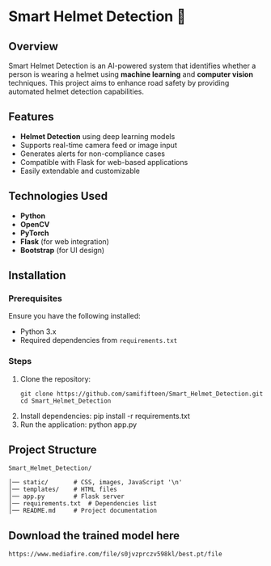 # Smart Helmet Detection 🚀

## Overview
Smart Helmet Detection is an AI-powered system that identifies whether a person is wearing a helmet using **machine learning** and **computer vision** techniques. This project aims to enhance road safety by providing automated helmet detection capabilities.

## Features
- **Helmet Detection** using deep learning models
- Supports real-time camera feed or image input
- Generates alerts for non-compliance cases
- Compatible with Flask for web-based applications
- Easily extendable and customizable

## Technologies Used
- **Python**
- **OpenCV**
- **PyTorch**
- **Flask** (for web integration)
- **Bootstrap** (for UI design)

## Installation
### Prerequisites
Ensure you have the following installed:
- Python 3.x
- Required dependencies from `requirements.txt`

### Steps
1. Clone the repository:
    ```
   git clone https://github.com/samififteen/Smart_Helmet_Detection.git
   cd Smart_Helmet_Detection
2. Install dependencies:
    pip install -r requirements.txt
3. Run the application:
    python app.py

## Project Structure
```
Smart_Helmet_Detection/
```
    │── static/       # CSS, images, JavaScript '\n'
    │── templates/    # HTML files
    │── app.py        # Flask server
    │── requirements.txt  # Dependencies list
    │── README.md     # Project documentation
    
## Download the trained model here
    https://www.mediafire.com/file/s0jvzprczv598kl/best.pt/file